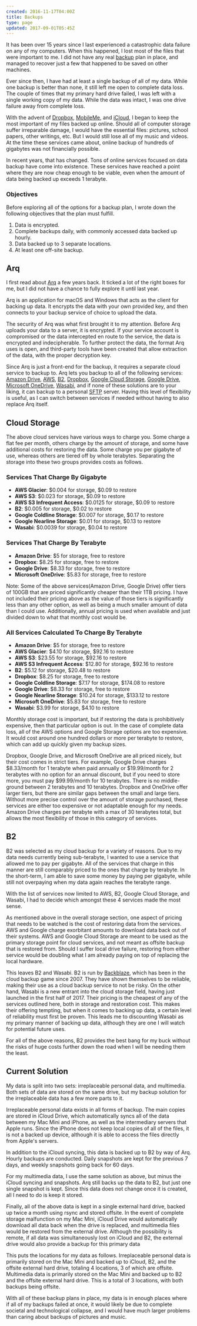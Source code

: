 ```yaml
---
created: 2016-11-17T04:00Z
title: Backups
type: page
updated: 2017-09-01T05:45Z
---
```


It has been over 15 years since I last experienced a catastrophic data failure on any of my computers. When this happened, I lost most of the files that were important to me. I did not have any real [backup](https://en.wikipedia.org/wiki/Backup) plan in place, and managed to recover just a few that happened to be saved on other machines.

Ever since then, I have had at least a single backup of all of my data. While one backup is better than none, it still left me open to complete data loss. The couple of times that my primary hard drive failed, I was left with a single working copy of my data. While the data was intact, I was one drive failure away from complete loss.

With the advent of [Dropbox](https://www.dropbox.com), [MobileMe](https://en.wikipedia.org/wiki/MobileMe), and [iCloud](https://www.icloud.com), I began to keep the most important of my files backed up online. Should all of computer storage suffer irreparable damage, I would have the essential files: pictures, school papers, other writings, etc. But I would still lose all of my music and videos. At the time these services came about, online backup of hundreds of gigabytes was not financially possible.

In recent years, that has changed. Tons of online services focused on data backup have come into existence. These services have reached a point where they are now cheap enough to be viable, even when the amount of data being backed up exceeds 1 terabyte.

### Objectives

Before exploring all of the options for a backup plan, I wrote down the following objectives that the plan must fulfill.

1. Data is encrypted.
2. Complete backups daily, with commonly accessed data backed up hourly.
3. Data backed up to 3 separate locations.
4. At least one off-site backup.

## Arq

I first read about [Arq](https://www.arqbackup.com) a few years back. It ticked a lot of the right boxes for me, but I did not have a chance to fully explore it until last year.

Arq is an application for macOS and Windows that acts as the client for backing up data. It encrypts the data with your own provided key, and then connects to your backup service of choice to upload the data.

The security of Arq was what first brought it to my attention. Before Arq uploads your data to a server, it is encrypted. If your service account is compromised or the data intercepted en route to the service, the data is encrypted and indecipherable. To further protect the data, the format Arq uses is open, and third-party tools have been created that allow extraction of the data, with the proper decryption key.

Since Arq is just a front-end for the backup, it requires a separate cloud service to backup to. Arq lets you backup to all of the following services: [Amazon Drive](https://www.amazon.com/clouddrive/home/), [AWS](https://aws.amazon.com), [B2](https://www.backblaze.com/b2/), [Dropbox](https://www.dropbox.com), [Google Cloud Storage](https://cloud.google.com/storage/), [Google Drive](https://www.google.com/drive/), [Microsoft OneDrive](https://onedrive.live.com), [Wasabi](https://wasabi.com), and if none of these solutions are to your liking, it can backup to a personal [SFTP](https://en.wikipedia.org/wiki/Secure_file_transfer_program) server. Having this level of flexibility is useful, as I can switch between services if needed without having to also replace Arq itself.

## Cloud Storage

The above cloud services have various ways to charge you. Some charge a flat fee per month, others charge by the amount of storage, and some have additional costs for restoring the data. Some charge you per gigabyte of use, whereas others are tiered off by whole terabytes. Separating the storage into these two groups provides costs as follows.

### Services That Charge By Gigabyte

- **AWS Glacier**: $0.004 for storage, $0.09 to restore
- **AWS S3**: $0.023 for storage, $0.09 to restore
- **AWS S3 Infrequent Access**: $0.0125 for storage, $0.09 to restore
- **B2**: $0.005 for storage, $0.02 to restore
- **Google Coldline Storage**: $0.007 for storage, $0.17 to restore
- **Google Nearline Storage**: $0.01 for storage, $0.13 to restore
- **Wasabi**: $0.0039 for storage, $0.04 to restore

### Services That Charge By Terabyte

- **Amazon Drive**: $5 for storage, free to restore
- **Dropbox**: $8.25 for storage, free to restore
- **Google Drive**: $8.33 for storage, free to restore
- **Microsoft OneDrive**: $5.83 for storage, free to restore

Note: Some of the above services(Amazon Drive, Google Drive) offer tiers of 100GB that are priced significantly cheaper than their 1TB pricing. I have not included their pricing above as the value of those tiers is significantly less than any other option, as well as being a much smaller amount of data than I could use. Additionally, annual pricing is used when available and just divided down to what that monthly cost would be.

### All Services Calculated To Charge By Terabyte

- **Amazon Drive**: $5 for storage, free to restore
- **AWS Glacier**: $4.10 for storage, $92.16 to restore
- **AWS S3**: $23.55 for storage, $92.16 to restore
- **AWS S3 Infrequent Access**: $12.80 for storage, $92.16 to restore
- **B2**: $5.12 for storage, $20.48 to restore
- **Dropbox**: $8.25 for storage, free to restore
- **Google Coldline Storage**: $7.17 for storage, $174.08 to restore
- **Google Drive**: $8.33 for storage, free to restore
- **Google Nearline Storage**: $10.24 for storage, $133.12 to restore
- **Microsoft OneDrive**: $5.83 for storage, free to restore
- **Wasabi**: $3.99 for storage, $4.10 to restore

Monthly storage cost is important, but if restoring the data is prohibitively expensive, then that particular option is out. In the case of complete data loss, all of the AWS options and Google Storage options are too expensive. It would cost around one hundred dollars or more per terabyte to restore, which can add up quickly given my backup sizes.

Dropbox, Google Drive, and Microsoft OneDrive are all priced nicely, but their cost comes in strict tiers. For example, Google Drive charges $8.33/month for 1 terabyte when paid annually or $19.99/month for 2 terabytes with no option for an annual discount, but if you need to store more, you must pay $99.99/month for 10 terabytes. There is no middle-ground between 2 terabytes and 10 terabytes. Dropbox and OneDrive offer larger tiers, but there are similar gaps between the small and large tiers. Without more precise control over the amount of storage purchased, these services are either too expensive or not adaptable enough for my needs. Amazon Drive charges per terabyte with a max of 30 terabytes total, but allows the most flexibility of those in this category of services.

## B2

B2 was selected as my cloud backup for a variety of reasons. Due to my data needs currently being sub-terabyte, I wanted to use a service that allowed me to pay per gigabyte. All of the services that charge in this manner are still comparably priced to the ones that charge by terabyte. In the short-term, I am able to save some money by paying per gigabyte, while still not overpaying when my data again reaches the terabyte range.

With the list of services now limited to AWS, B2, Google Cloud Storage, and Wasabi, I had to decide which amongst these 4 services made the most sense.

As mentioned above in the overall storage section, one aspect of pricing that needs to be watched is the cost of restoring data from the services. AWS and Google charge exorbitant amounts to download data back out of their systems. AWS and Google Cloud Storage are meant to be used as the primary storage point for cloud services, and not meant as offsite backup that is restored from. Should I suffer local drive failure, restoring from either service would be doubling what I am already paying on top of replacing the local hardware. 

This leaves B2 and Wasabi. B2 is run by [Backblaze](https://www.backblaze.com), which has been in the cloud backup game since 2007. They have shown themselves to be reliable, making their use as a cloud backup service to not be risky. On the other hand, Wasabi is a new entrant into the cloud storage field, having just launched in the first half of 2017. Their pricing is the cheapest of any of the services outlined here, both in storage and restoration cost. This makes their offering tempting, but when it comes to backing up data, a certain level of reliability must first be proven. This leads me to discounting Wasabi as my primary manner of backing up data, although they are one I will watch for potential future uses.

For all of the above reasons, B2 provides the best bang for my buck without the risks of huge costs further down the road when I will be needing them the least.

## Current Solution

My data is split into two sets: irreplaceable personal data, and multimedia. Both sets of data are stored on the same drive, but my backup solution for the irreplaceable data has a few more parts to it.

Irreplaceable personal data exists in all forms of backup. The main copies are stored in iCloud Drive, which automatically syncs all of the data between my Mac Mini and iPhone, as well as the intermediary servers that Apple runs. Since the iPhone does not keep local copies of all of the files, it is not a backed up device, although it is able to access the files directly from Apple's servers.

In addition to the iCloud syncing, this data is backed up to B2 by way of Arq. Hourly backups are conducted. Daily snapshots are kept for the previous 7 days, and weekly snapshots going back for 60 days.

For my multimedia data, I use the same solution as above, but minus the iCloud syncing and snapshots. Arq still backs up the data to B2, but just one single snapshot is kept. Since this data does not change once it is created, all I need to do is keep it stored.

Finally, all of the above data is kept in a single external hard drive, backed up twice a month using rsync and stored offsite. In the event of complete storage malfunction on my Mac Mini, iCloud Drive would automatically download all data back when the drive is replaced, and multimedia files would be restored from the external drive. Although the possibility is remote, if all data was simultaneously lost on iCloud and B2, the external drive would also provide a backup for this primary data

This puts the locations for my data as follows. Irreplaceable personal data is primarily stored on the Mac Mini and backed up to iCloud, B2, and the offsite external hard drive, totaling 4 locations, 3 of which are offsite. Multimedia data is primarily stored on the Mac Mini and backed up to B2 and the offsite external hard drive. This is a total of 3 locations, with both backups being offsite.

With all of these backup plans in place, my data is in enough places where if all of my backups failed at once, it would likely be due to complete societal and technological collapse, and I would have much larger problems than caring about backups of pictures and music.
